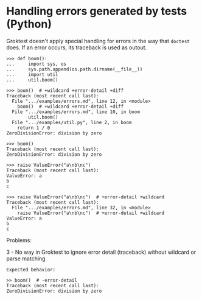 # Handling errors generated by tests (Python)

Groktest doesn't apply special handling for errors in the way that
`doctest` does. If an error occurs, its traceback is used as outout.

    >>> def boom():
    ...     import sys, os
    ...     sys.path.append(os.path.dirname(__file__))
    ...     import util
    ...     util.boom()

    >>> boom()  # +wildcard +error-detail +diff
    Traceback (most recent call last):
      File ".../examples/errors.md", line 12, in <module>
        boom()  # +wildcard +error-detail +diff
      File ".../examples/errors.md", line 10, in boom
            util.boom()
      File ".../examples/util.py", line 2, in boom
        return 1 / 0
    ZeroDivisionError: division by zero

    >>> boom()
    Traceback (most recent call last):
    ZeroDivisionError: division by zero

    >>> raise ValueError("a\nb\nc")
    Traceback (most recent call last):
    ValueError: a
    b
    c

    >>> raise ValueError("a\nb\nc")  # +error-detail +wildcard
    Traceback (most recent call last):
      File ".../examples/errors.md", line 32, in <module>
        raise ValueError("a\nb\nc")  # +error-detail +wildcard
    ValueError: a
    b
    c


Problems:

3 - No way in Groktest to ignore error detail (traceback) without wildcard or parse
    matching

    Expected behavior:

    >> boom()  # -error-detail
    Traceback (most recent call last):
    ZeroDivisionError: division by zero
